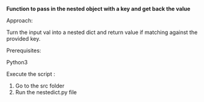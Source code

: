 **Function to pass in the nested object with a key and get back the value**



Approach:

Turn the input val into a nested dict and return value if matching against the provided key.


Prerequisites:

Python3


Execute the script : 

1. Go to the src folder
2. Run the nestedict.py file

